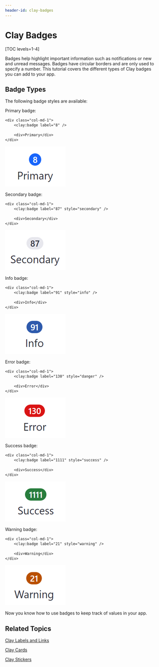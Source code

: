 ```yaml
---
header-id: clay-badges
---
```


# Clay Badges

[TOC levels=1-4]

Badges help highlight important information such as notifications or new and 
unread messages. Badges have circular borders and are only used to specify a 
number. This tutorial covers the different types of Clay badges you can add to 
your app. 

## Badge Types

The following badge styles are available:

Primary badge:

    <div class="col-md-1">
        <clay:badge label="8" />

        <div>Primary</div>
    </div>

![Figure 1: A primary badge is bright blue, commanding attention like the primary button of a form.](../../../images/clay-taglib-badge-primary.png)

Secondary badge:

    <div class="col-md-1">
        <clay:badge label="87" style="secondary" />

        <div>Secondary</div>
    </div>

![Figure 2: A secondary badge is light-grey and draws less focus than a primary button.](../../../images/clay-taglib-badge-secondary.png)

Info badge:

    <div class="col-md-1">
        <clay:badge label="91" style="info" />

        <div>Info</div>
    </div>

![Figure 3: A info badge is dark blue and meant for numbers related to general information.](../../../images/clay-taglib-badge-info.png)

Error badge:

    <div class="col-md-1">
        <clay:badge label="130" style="danger" />

        <div>Error</div>
    </div>

![Figure 4: An error badge displays numbers related to an error.](../../../images/clay-taglib-badge-error.png)

Success badge:

    <div class="col-md-1">
        <clay:badge label="1111" style="success" />

        <div>Success</div>
    </div>

![Figure 5: A success badge displays numbers related to a successful action.](../../../images/clay-taglib-badge-success.png)

Warning badge:

    <div class="col-md-1">
        <clay:badge label="21" style="warning" />

        <div>Warning</div>
    </div>

![Figure 6: A warning badge displays numbers related to warnings that should be addressed.](../../../images/clay-taglib-badge-warning.png)

Now you know how to use badges to keep track of values in your app.

## Related Topics

[Clay Labels and Links](/docs/7-1/tutorials/-/knowledge_base/t/clay-labels-and-links)

[Clay Cards](/docs/7-1/tutorials/-/knowledge_base/t/clay-cards)

[Clay Stickers](/docs/7-1/tutorials/-/knowledge_base/t/clay-stickers)
